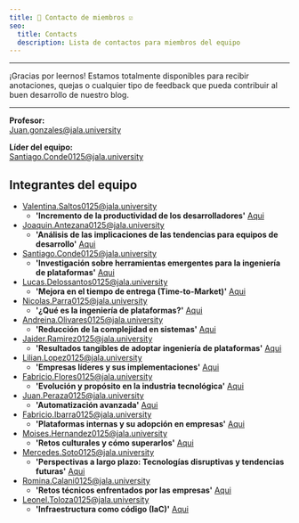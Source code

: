 ```yaml
---
title: 👥 Contacto de miembros ☑️
seo:
  title: Contacts
  description: Lista de contactos para miembros del equipo
---
```

---

¡Gracias por leernos! Estamos totalmente disponibles para recibir anotaciones, quejas o cualquier tipo de feedback que pueda contribuir al buen desarrollo de nuestro blog.

---

**Profesor:**  
[Juan.gonzales@jala.university](mailto:Juan.gonzales@jala.university)

**Líder del equipo:**  
[Santiago.Conde0125@jala.university](mailto:Santiago.Conde0125@jala.university)

## Integrantes del equipo

- [Valentina.Saltos0125@jala.university](mailto:Valentina.Saltos0125@jala.university)
  - **'Incremento de la productividad de los desarrolladores'** [Aqui](https://juanperaza0125.github.io/blog/post-12)
- [Joaquin.Antezana0125@jala.university](mailto:Joaquin.Antezana0125@jala.university)
  - **'Análisis de las implicaciones de las tendencias para equipos de desarrollo'** [Aqui](https://juanperaza0125.github.io/blog/post-10)
- [Santiago.Conde0125@jala.university](mailto:Santiago.Conde0125@jala.university)
  - **'Investigación sobre herramientas emergentes para la ingeniería de plataformas'** [Aqui](https://juanperaza0125.github.io/blog/post-10)
- [Lucas.Delossantos0125@jala.university](mailto:Lucas.Delossantos0125@jala.university)  
  - **'Mejora en el tiempo de entrega (Time-to-Market)'** [Aqui](https://juanperaza0125.github.io/blog/post-12) 
- [Nicolas.Parra0125@jala.university](mailto:Nicolas.Parra0125@jala.university) 
  - **'¿Qué es la ingeniería de plataformas?'** [Aqui](https://juanperaza0125.github.io/blog/post-14)
- [Andreina.Olivares0125@jala.university](mailto:Andreina.Olivares0125@jala.university)
  - **'Reducción de la complejidad en sistemas'** [Aqui](https://juanperaza0125.github.io/blog/post-12) 
- [Jaider.Ramirez0125@jala.university](mailto:Jaider.Ramirez0125@jala.university)
  - **'Resultados tangibles de adoptar ingeniería de plataformas'** [Aqui](https://juanperaza0125.github.io/blog/post-12)  
- [Lilian.Lopez0125@jala.university](mailto:Lilian.Lopez0125@jala.university)
  - **'Empresas líderes y sus implementaciones'** [Aqui](https://juanperaza0125.github.io/blog/post-11)
- [Fabricio.Flores0125@jala.university](mailto:Fabricio.Flores0125@jala.university)
  - **'Evolución y propósito en la industria tecnológica'** [Aqui](https://juanperaza0125.github.io/blog/post-14)
- [Juan.Peraza0125@jala.university](mailto:Juan.Peraza0125@jala.university)  
  - **'Automatización avanzada'** [Aqui](https://juanperaza0125.github.io/blog/post-13)
- [Fabricio.Ibarra0125@jala.university](mailto:Fabricio.Ibarra0125@jala.university)
  - **'Plataformas internas y su adopción en empresas'** [Aqui](https://juanperaza0125.github.io/blog/post-13)
- [Moises.Hernandez0125@jala.university](mailto:Moises.Hernandez0125@jala.university)  
  - **'Retos culturales y cómo superarlos'** [Aqui](https://juanperaza0125.github.io/blog/post-10)
- [Mercedes.Soto0125@jala.university](mailto:Mercedes.Soto0125@jala.university)
  - **'Perspectivas a largo plazo: Tecnologías disruptivas y tendencias futuras'** [Aqui](https://juanperaza0125.github.io/blog/post-10)
- [Romina.Calani0125@jala.university](mailto:Romina.Calani0125@jala.university)  
  - **'Retos técnicos enfrentados por las empresas'** [Aqui](https://juanperaza0125.github.io/blog/post-10)
- [Leonel.Toloza0125@jala.university](mailto:Leonel.Toloza0125@jala.university)
  - **'Infraestructura como código (IaC)'** [Aqui](https://juanperaza0125.github.io/blog/post-13)

